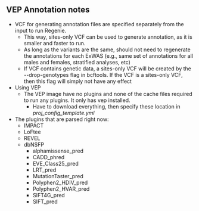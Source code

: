 ## VEP Annotation notes
  * VCF for generating annotation files are specified separately from the input to run Regenie. 
      * This way, sites-only VCF can be used to generate annotation, as it is smaller and faster to run.
      * As long as the variants are the same, should not need to regenerate the annotations for each ExWAS (e.g., same set of annotations for all males and females, stratified analyses, etc)
    * If VCF contains genetic data, a sites-only VCF will be created by the --drop-genotypes flag in bcftools. If the VCF is a sites-only VCF, then this flag will simply not have any effect
  * Using VEP
    * The VEP image have no plugins and none of the cache files required to run any plugins. It only has vep installed.
      * Have to download everything, then specify these location in *proj_config_template.yml*
  * The plugins that are parsed right now:
     * IMPACT
     * LoFtee
     * REVEL
     * dbNSFP
       * alphamissense_pred
       * CADD_phred
       * EVE_Class25_pred
       * LRT_pred
       * MutationTaster_pred
       * Polyphen2_HDIV_pred
       * Polyphen2_HVAR_pred
       * SIFT4G_pred
       * SIFT_pred